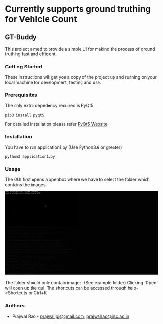 # Currently supports ground truthing for Vehicle Count

## GT-Buddy

This project aimed to provide a simple UI for making the process of ground truthing fast and efficient.

### Getting Started

These instructions will get you a copy of the project up and running on your local machine for development, testing and use. 

### Prerequisites

The only extra depedency required is PyQt5.
```
pip3 install pyqt5
```
For detailed installation please refer [PyQt5 Website](http://pyqt.sourceforge.net/Docs/PyQt5/installation.html)

### Installation

You have to run application1.py (Use Python3.6 or greater)
```
python3 application1.py
```

### Usage

The GUI first opens a openbox where we have to select the folder which contains the images.

![Open Box](https://github.com/prajwaljpj/Counting_Vehicles/blob/master/screens/outboxgif.gif)

The folder should only contain images. (See example folder)
Clicking 'Open'  will open up the gui.
The shortcuts can be accessed through help->Shortcuts or Ctrl+K

### Authors

* Prajwal Rao - [prajwaljpj@gmail.com](mailto:prajwaljpj@gmail.com), [prajwalrao@iisc.ac.in](mailto:prajwalrao@iisc.ac.in)

